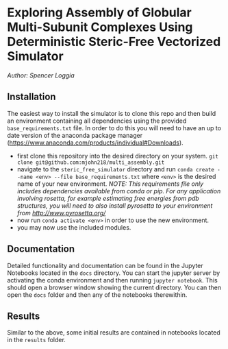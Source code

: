 # Exploring Assembly of Globular Multi-Subunit Complexes Using Deterministic Steric-Free Vectorized Simulator #
*Author: Spencer Loggia*

## Installation ##

The easiest way to install the simulator is to clone this repo and then build an environment containing all dependencies using the provided `base_requirements.txt` file. In order to do this you will need to have an up to date version of the anaconda package manager (https://www.anaconda.com/products/individual#Downloads). 

- first clone this repository into the desired directory on your system. `git clone git@github.com:mjohn218/multi_assembly.git`
- navigate to the `steric_free_simulator` directory and run `conda create --name <env> --file base_requirements.txt` where `<env>` is the desired name of your new environment. *NOTE: This requirements file only includes dependencies available from conda or pip. For any application involving rosetta, for example estimating free energies from pdb structures, you will need to also install pyrosetta to your environment from http://www.pyrosetta.org/*
- now run `conda activate <env>` in order to use the new environment. 
- you may now use the included modules.

## Documentation ##
Detailed functionality and documentation can be found in the Jupyter Notebooks located in the `docs` directory. 
You can start the jupyter server by activating the conda environment and then running `jupyter notebook`. This should open a browser window
showing the current directory. You can then open the `docs` folder and then any of the notebooks therewithin.

## Results ##
Similar to the above, some initial results are contained in notebooks located in the `results` folder. 
